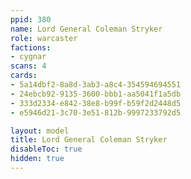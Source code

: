 ```yaml
---
ppid: 380
name: Lord General Coleman Stryker
role: warcaster
factions:
- cygnar
scans: 4
cards:
- 5a14dbf2-8a8d-3ab3-a8c4-354594694551
- 24ebcb92-9135-3600-bbb1-aa5041f1a5db
- 333d2334-e842-38e8-b99f-b59f2d2448d5
- e5946d21-3c70-3e51-812b-9997233792d5

layout: model
title: Lord General Coleman Stryker
disableToc: true
hidden: true
---
```

